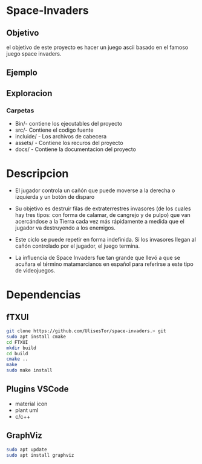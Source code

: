 # Space-Invaders


## Objetivo
el objetivo de este proyecto es hacer un juego ascii basado en el famoso juego space invaders.
## Ejemplo 


## Exploracion



### Carpetas
- Bin/- contiene los ejecutables del proyecto
- src/- Contiene el codigo fuente
- incluide/ - Los archivos de cabecera
- assets/ - Contiene los recuros del proyecto
- docs/ - Contiene la documentacion del proyecto
# Descripcion
- El jugador controla un cañón que puede moverse a la derecha o izquierda y un botón de disparo

- Su objetivo es destruir filas de extraterrestres invasores (de los cuales hay tres tipos: con forma de calamar, de cangrejo y de pulpo) que van acercándose a la Tierra cada vez más rápidamente a medida que el jugador va destruyendo a los enemigos.

- Este ciclo se puede repetir en forma indefinida. Si los invasores llegan al cañón controlado por el jugador, el juego termina.

- La influencia de Space Invaders fue tan grande que llevó a que se acuñara el término matamarcianos en español para referirse a este tipo de videojuegos.


# Dependencias


## fTXUI
```Bash
git clone https://github.com/UlisesTor/space-invaders.> git
sudo apt install cmake
cd FTXUI
mkdir build
cd build
cmake ..
make
sudo make install
```

## Plugins VSCode
- material icon
- plant uml
- c/c++

## GraphViz
```Bash
sudo apt update
sudo apt install graphviz
```